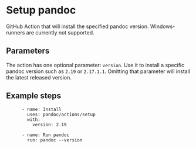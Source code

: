 Setup pandoc
============

GitHub Action that will install the specified pandoc version.
Windows-runners are currently not supported.

## Parameters

The action has one optional parameter: `version`. Use it to
install a specific pandoc version such as `2.19` or `2.17.1.1`.
Omitting that parameter will install the latest released version.

## Example steps

```
      - name: Install
        uses: pandoc/actions/setup
        with:
          version: 2.19

      - name: Run pandoc
        run: pandoc --version
```

